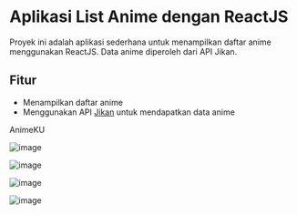 # Aplikasi List Anime dengan ReactJS

Proyek ini adalah aplikasi sederhana untuk menampilkan daftar anime menggunakan ReactJS. Data anime diperoleh dari API Jikan.

## Fitur

- Menampilkan daftar anime
- Menggunakan API [Jikan](https://api.jikan.moe/v4/anime) untuk mendapatkan data anime


AnimeKU

![image](https://github.com/user-attachments/assets/a824d35c-73cd-4930-aa92-db9efa2c6b31)

![image](https://github.com/user-attachments/assets/85e39ba8-d787-4551-a2d4-a60c9b858662)

![image](https://github.com/user-attachments/assets/00e63295-c4e0-4e1e-9581-9391c8bba6f9)

![image](https://github.com/user-attachments/assets/a40f8e25-44cb-4bc0-ab09-3b2327a54cd5)
